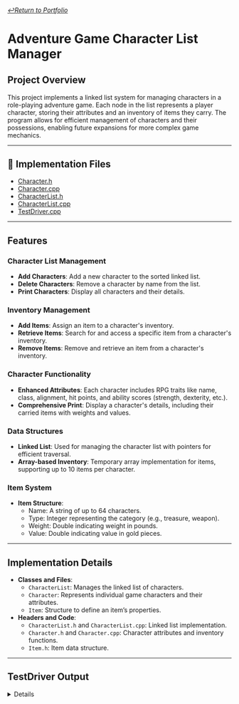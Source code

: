 ###### [↩️Return to Portfolio](https://github.com/EricDelgado993/Portfolio)
# Adventure Game Character List Manager

## Project Overview
This project implements a linked list system for managing characters in a role-playing adventure game. Each node in the list represents a player character, storing their attributes and an inventory of items they carry. The program allows for efficient management of characters and their possessions, enabling future expansions for more complex game mechanics.

--- 

## 📂 Implementation Files
- [Character.h](https://github.com/EricDelgado993/Adventure-Game-Character-List-Manager/blob/main/Assignment2_DnD/Assignment2_DnD/Character.h)
- [Character.cpp](https://github.com/EricDelgado993/Adventure-Game-Character-List-Manager/blob/main/Assignment2_DnD/Assignment2_DnD/Character.cpp)
- [CharacterList.h](https://github.com/EricDelgado993/Adventure-Game-Character-List-Manager/blob/main/Assignment2_DnD/Assignment2_DnD/CharacterList.h)
- [CharacterList.cpp](https://github.com/EricDelgado993/Adventure-Game-Character-List-Manager/blob/main/Assignment2_DnD/Assignment2_DnD/CharacterList.cpp)
- [TestDriver.cpp](https://github.com/EricDelgado993/Adventure-Game-Character-List-Manager/blob/main/Assignment2_DnD/Assignment2_DnD/TestDriver.cpp)

---

## Features

### Character List Management
- **Add Characters**: Add a new character to the sorted linked list.
- **Delete Characters**: Remove a character by name from the list.
- **Print Characters**: Display all characters and their details.

### Inventory Management
- **Add Items**: Assign an item to a character's inventory.
- **Retrieve Items**: Search for and access a specific item from a character's inventory.
- **Remove Items**: Remove and retrieve an item from a character's inventory.

### Character Functionality
- **Enhanced Attributes**: Each character includes RPG traits like name, class, alignment, hit points, and ability scores (strength, dexterity, etc.).
- **Comprehensive Print**: Display a character's details, including their carried items with weights and values.

### Data Structures
- **Linked List**: Used for managing the character list with pointers for efficient traversal.
- **Array-based Inventory**: Temporary array implementation for items, supporting up to 10 items per character.

### Item System
- **Item Structure**:
  - Name: A string of up to 64 characters.
  - Type: Integer representing the category (e.g., treasure, weapon).
  - Weight: Double indicating weight in pounds.
  - Value: Double indicating value in gold pieces.

---

## Implementation Details
- **Classes and Files**:
  - `CharacterList`: Manages the linked list of characters.
  - `Character`: Represents individual game characters and their attributes.
  - `Item`: Structure to define an item’s properties.
- **Headers and Code**:
  - `CharacterList.h` and `CharacterList.cpp`: Linked list implementation.
  - `Character.h` and `Character.cpp`: Character attributes and inventory functions.
  - `Item.h`: Item data structure.

---

## TestDriver Output
<details>

```
Testing addCharacter:
Added Alice
Added Bob
Added Charlie
======================================
CHARACTER INFORMATION
======================================
Name:           Alice
Class:          1
Alignment:      1
Hit Points:     100
Strength:       10
Dexterity:      12
Constitution:   8
Intelligence:   14
Wisdom:         10
Charisma:       16
--------------------------------------
ITEMS
--------------------------------------
[01] --- [Type: 0] [Value: 0] [Weight: 0]
[02] --- [Type: 0] [Value: 0] [Weight: 0]
[03] --- [Type: 0] [Value: 0] [Weight: 0]
[04] --- [Type: 0] [Value: 0] [Weight: 0]
[05] --- [Type: 0] [Value: 0] [Weight: 0]
[06] --- [Type: 0] [Value: 0] [Weight: 0]
[07] --- [Type: 0] [Value: 0] [Weight: 0]
[08] --- [Type: 0] [Value: 0] [Weight: 0]
[09] --- [Type: 0] [Value: 0] [Weight: 0]
[10] --- [Type: 0] [Value: 0] [Weight: 0]
======================================
CHARACTER INFORMATION
======================================
Name:           Bob
Class:          2
Alignment:      2
Hit Points:     120
Strength:       12
Dexterity:      15
Constitution:   9
Intelligence:   13
Wisdom:         11
Charisma:       14
--------------------------------------
ITEMS
--------------------------------------
[01] --- [Type: 0] [Value: 0] [Weight: 0]
[02] --- [Type: 0] [Value: 0] [Weight: 0]
[03] --- [Type: 0] [Value: 0] [Weight: 0]
[04] --- [Type: 0] [Value: 0] [Weight: 0]
[05] --- [Type: 0] [Value: 0] [Weight: 0]
[06] --- [Type: 0] [Value: 0] [Weight: 0]
[07] --- [Type: 0] [Value: 0] [Weight: 0]
[08] --- [Type: 0] [Value: 0] [Weight: 0]
[09] --- [Type: 0] [Value: 0] [Weight: 0]
[10] --- [Type: 0] [Value: 0] [Weight: 0]
======================================
CHARACTER INFORMATION
======================================
Name:           Charlie
Class:          3
Alignment:      1
Hit Points:     110
Strength:       11
Dexterity:      13
Constitution:   10
Intelligence:   12
Wisdom:         14
Charisma:       15
--------------------------------------
ITEMS
--------------------------------------
[01] --- [Type: 0] [Value: 0] [Weight: 0]
[02] --- [Type: 0] [Value: 0] [Weight: 0]
[03] --- [Type: 0] [Value: 0] [Weight: 0]
[04] --- [Type: 0] [Value: 0] [Weight: 0]
[05] --- [Type: 0] [Value: 0] [Weight: 0]
[06] --- [Type: 0] [Value: 0] [Weight: 0]
[07] --- [Type: 0] [Value: 0] [Weight: 0]
[08] --- [Type: 0] [Value: 0] [Weight: 0]
[09] --- [Type: 0] [Value: 0] [Weight: 0]
[10] --- [Type: 0] [Value: 0] [Weight: 0]

Testing deleteCharacter:
Deleted Bob
======================================
CHARACTER INFORMATION
======================================
Name:           Alice
Class:          1
Alignment:      1
Hit Points:     100
Strength:       10
Dexterity:      12
Constitution:   8
Intelligence:   14
Wisdom:         10
Charisma:       16
--------------------------------------
ITEMS
--------------------------------------
[01] --- [Type: 0] [Value: 0] [Weight: 0]
[02] --- [Type: 0] [Value: 0] [Weight: 0]
[03] --- [Type: 0] [Value: 0] [Weight: 0]
[04] --- [Type: 0] [Value: 0] [Weight: 0]
[05] --- [Type: 0] [Value: 0] [Weight: 0]
[06] --- [Type: 0] [Value: 0] [Weight: 0]
[07] --- [Type: 0] [Value: 0] [Weight: 0]
[08] --- [Type: 0] [Value: 0] [Weight: 0]
[09] --- [Type: 0] [Value: 0] [Weight: 0]
[10] --- [Type: 0] [Value: 0] [Weight: 0]
======================================
CHARACTER INFORMATION
======================================
Name:           Charlie
Class:          3
Alignment:      1
Hit Points:     110
Strength:       11
Dexterity:      13
Constitution:   10
Intelligence:   12
Wisdom:         14
Charisma:       15
--------------------------------------
ITEMS
--------------------------------------
[01] --- [Type: 0] [Value: 0] [Weight: 0]
[02] --- [Type: 0] [Value: 0] [Weight: 0]
[03] --- [Type: 0] [Value: 0] [Weight: 0]
[04] --- [Type: 0] [Value: 0] [Weight: 0]
[05] --- [Type: 0] [Value: 0] [Weight: 0]
[06] --- [Type: 0] [Value: 0] [Weight: 0]
[07] --- [Type: 0] [Value: 0] [Weight: 0]
[08] --- [Type: 0] [Value: 0] [Weight: 0]
[09] --- [Type: 0] [Value: 0] [Weight: 0]
[10] --- [Type: 0] [Value: 0] [Weight: 0]

Testing addItem:
Sword added to Alice
Shield added to Charlie
Potion added to NonExistent
======================================
CHARACTER INFORMATION
======================================
Name:           Alice
Class:          1
Alignment:      1
Hit Points:     100
Strength:       10
Dexterity:      12
Constitution:   8
Intelligence:   14
Wisdom:         10
Charisma:       16
--------------------------------------
ITEMS
--------------------------------------
[01] Sword [Type: 1] [Value: 150] [Weight: 5]
[02] --- [Type: 0] [Value: 0] [Weight: 0]
[03] --- [Type: 0] [Value: 0] [Weight: 0]
[04] --- [Type: 0] [Value: 0] [Weight: 0]
[05] --- [Type: 0] [Value: 0] [Weight: 0]
[06] --- [Type: 0] [Value: 0] [Weight: 0]
[07] --- [Type: 0] [Value: 0] [Weight: 0]
[08] --- [Type: 0] [Value: 0] [Weight: 0]
[09] --- [Type: 0] [Value: 0] [Weight: 0]
[10] --- [Type: 0] [Value: 0] [Weight: 0]
======================================
CHARACTER INFORMATION
======================================
Name:           Charlie
Class:          3
Alignment:      1
Hit Points:     110
Strength:       11
Dexterity:      13
Constitution:   10
Intelligence:   12
Wisdom:         14
Charisma:       15
--------------------------------------
ITEMS
--------------------------------------
[01] Shield [Type: 2] [Value: 100] [Weight: 8]
[02] Potion [Type: 3] [Value: 50] [Weight: 1]
[03] --- [Type: 0] [Value: 0] [Weight: 0]
[04] --- [Type: 0] [Value: 0] [Weight: 0]
[05] --- [Type: 0] [Value: 0] [Weight: 0]
[06] --- [Type: 0] [Value: 0] [Weight: 0]
[07] --- [Type: 0] [Value: 0] [Weight: 0]
[08] --- [Type: 0] [Value: 0] [Weight: 0]
[09] --- [Type: 0] [Value: 0] [Weight: 0]
[10] --- [Type: 0] [Value: 0] [Weight: 0]

Testing getItem:
Retrieved item: Sword

Testing dropItem:
Item not found in Alice's inventory
======================================
CHARACTER INFORMATION
======================================
Name:           Alice
Class:          1
Alignment:      1
Hit Points:     100
Strength:       10
Dexterity:      12
Constitution:   8
Intelligence:   14
Wisdom:         10
Charisma:       16
--------------------------------------
ITEMS
--------------------------------------
[01] --- [Type: 0] [Value: 0] [Weight: 0]
[02] --- [Type: 0] [Value: 0] [Weight: 0]
[03] --- [Type: 0] [Value: 0] [Weight: 0]
[04] --- [Type: 0] [Value: 0] [Weight: 0]
[05] --- [Type: 0] [Value: 0] [Weight: 0]
[06] --- [Type: 0] [Value: 0] [Weight: 0]
[07] --- [Type: 0] [Value: 0] [Weight: 0]
[08] --- [Type: 0] [Value: 0] [Weight: 0]
[09] --- [Type: 0] [Value: 0] [Weight: 0]
[10] --- [Type: 0] [Value: 0] [Weight: 0]
======================================
CHARACTER INFORMATION
======================================
Name:           Charlie
Class:          3
Alignment:      1
Hit Points:     110
Strength:       11
Dexterity:      13
Constitution:   10
Intelligence:   12
Wisdom:         14
Charisma:       15
--------------------------------------
ITEMS
--------------------------------------
[01] Shield [Type: 2] [Value: 100] [Weight: 8]
[02] Potion [Type: 3] [Value: 50] [Weight: 1]
[03] --- [Type: 0] [Value: 0] [Weight: 0]
[04] --- [Type: 0] [Value: 0] [Weight: 0]
[05] --- [Type: 0] [Value: 0] [Weight: 0]
[06] --- [Type: 0] [Value: 0] [Weight: 0]
[07] --- [Type: 0] [Value: 0] [Weight: 0]
[08] --- [Type: 0] [Value: 0] [Weight: 0]
[09] --- [Type: 0] [Value: 0] [Weight: 0]
[10] --- [Type: 0] [Value: 0] [Weight: 0]
```
</details>
